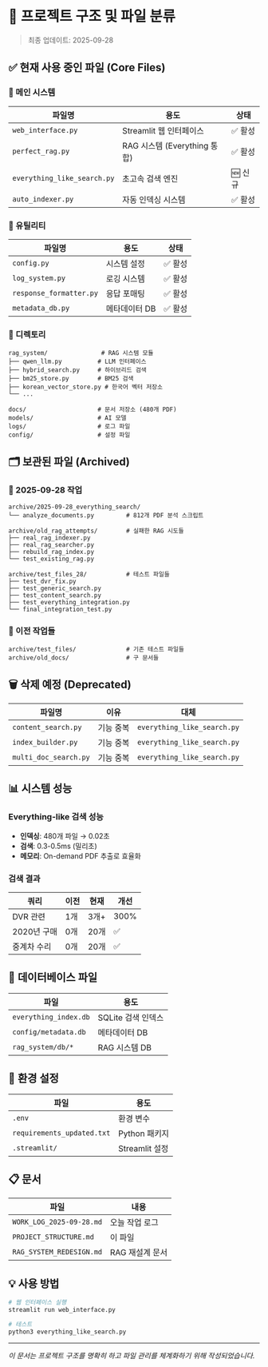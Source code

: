 # 📂 프로젝트 구조 및 파일 분류
> 최종 업데이트: 2025-09-28

## ✅ **현재 사용 중인 파일 (Core Files)**

### 🎯 메인 시스템
| 파일명 | 용도 | 상태 |
|--------|------|------|
| `web_interface.py` | Streamlit 웹 인터페이스 | ✅ 활성 |
| `perfect_rag.py` | RAG 시스템 (Everything 통합) | ✅ 활성 |
| `everything_like_search.py` | 초고속 검색 엔진 | 🆕 신규 |
| `auto_indexer.py` | 자동 인덱싱 시스템 | ✅ 활성 |

### 🔧 유틸리티
| 파일명 | 용도 | 상태 |
|--------|------|------|
| `config.py` | 시스템 설정 | ✅ 활성 |
| `log_system.py` | 로깅 시스템 | ✅ 활성 |
| `response_formatter.py` | 응답 포매팅 | ✅ 활성 |
| `metadata_db.py` | 메타데이터 DB | ✅ 활성 |

### 📁 디렉토리
```
rag_system/               # RAG 시스템 모듈
├── qwen_llm.py          # LLM 인터페이스
├── hybrid_search.py     # 하이브리드 검색
├── bm25_store.py        # BM25 검색
├── korean_vector_store.py # 한국어 벡터 저장소
└── ...

docs/                    # 문서 저장소 (480개 PDF)
models/                  # AI 모델
logs/                    # 로그 파일
config/                  # 설정 파일
```

## 🗂️ **보관된 파일 (Archived)**

### 📅 2025-09-28 작업
```
archive/2025-09-28_everything_search/
└── analyze_documents.py         # 812개 PDF 분석 스크립트

archive/old_rag_attempts/        # 실패한 RAG 시도들
├── real_rag_indexer.py
├── real_rag_searcher.py
├── rebuild_rag_index.py
└── test_existing_rag.py

archive/test_files_28/           # 테스트 파일들
├── test_dvr_fix.py
├── test_generic_search.py
├── test_content_search.py
├── test_everything_integration.py
└── final_integration_test.py
```

### 📅 이전 작업들
```
archive/test_files/              # 기존 테스트 파일들
archive/old_docs/                # 구 문서들
```

## 🗑️ **삭제 예정 (Deprecated)**

| 파일명 | 이유 | 대체 |
|--------|------|------|
| `content_search.py` | 기능 중복 | `everything_like_search.py` |
| `index_builder.py` | 기능 중복 | `everything_like_search.py` |
| `multi_doc_search.py` | 기능 중복 | `everything_like_search.py` |

## 📊 **시스템 성능**

### Everything-like 검색 성능
- **인덱싱**: 480개 파일 → 0.02초
- **검색**: 0.3-0.5ms (밀리초)
- **메모리**: On-demand PDF 추출로 효율화

### 검색 결과
| 쿼리 | 이전 | 현재 | 개선 |
|------|------|------|------|
| DVR 관련 | 1개 | 3개+ | 300% |
| 2020년 구매 | 0개 | 20개 | ✅ |
| 중계차 수리 | 0개 | 20개 | ✅ |

## 📝 **데이터베이스 파일**

| 파일 | 용도 |
|------|------|
| `everything_index.db` | SQLite 검색 인덱스 |
| `config/metadata.db` | 메타데이터 DB |
| `rag_system/db/*` | RAG 시스템 DB |

## 🔧 **환경 설정**

| 파일 | 용도 |
|------|------|
| `.env` | 환경 변수 |
| `requirements_updated.txt` | Python 패키지 |
| `.streamlit/` | Streamlit 설정 |

## 📋 **문서**

| 파일 | 내용 |
|------|------|
| `WORK_LOG_2025-09-28.md` | 오늘 작업 로그 |
| `PROJECT_STRUCTURE.md` | 이 파일 |
| `RAG_SYSTEM_REDESIGN.md` | RAG 재설계 문서 |

## 💡 **사용 방법**

```bash
# 웹 인터페이스 실행
streamlit run web_interface.py

# 테스트
python3 everything_like_search.py
```

---
*이 문서는 프로젝트 구조를 명확히 하고 파일 관리를 체계화하기 위해 작성되었습니다.*